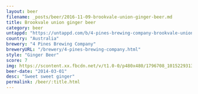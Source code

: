 ```yaml
---
layout: beer
filename: _posts/beer/2016-11-09-brookvale-union-ginger-beer.md
title: Brookvale union ginger beer
category: beer
untappd: "https://untappd.com/b/4-pines-brewing-company-brookvale-union-ginger-beer/425095"
country: "Australia"
brewery: "4 Pines Brewing Company"
breweryURL: "/brewery/4-pines-brewing-company.html"
style: "Ginger Beer"
score: 7
img: https://scontent.xx.fbcdn.net/v/t1.0-0/p480x480/1796708_10152293133278745_1592031312_n.jpg?_nc_cat=107&oh=4382d25d1e1939142a1a6514696127bb&oe=5C540B05
beer-date: "2014-03-01"
desc: "Sweet sweet ginger"
permalink: /beer/:title.html
---
```

